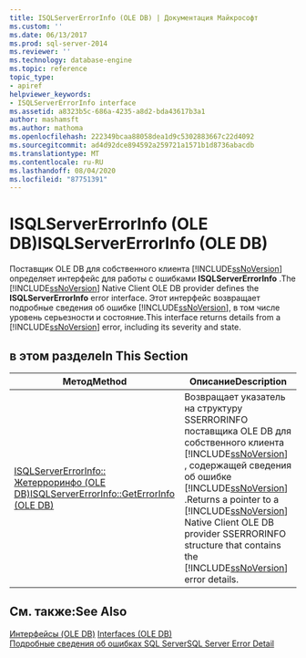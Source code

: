 ```yaml
---
title: ISQLServerErrorInfo (OLE DB) | Документация Майкрософт
ms.custom: ''
ms.date: 06/13/2017
ms.prod: sql-server-2014
ms.reviewer: ''
ms.technology: database-engine
ms.topic: reference
topic_type:
- apiref
helpviewer_keywords:
- ISQLServerErrorInfo interface
ms.assetid: a8323b5c-686a-4235-a8d2-bda43617b3a1
author: mashamsft
ms.author: mathoma
ms.openlocfilehash: 222349bcaa88058dea1d9c5302883667c22d4092
ms.sourcegitcommit: ad4d92dce894592a259721a1571b1d8736abacdb
ms.translationtype: MT
ms.contentlocale: ru-RU
ms.lasthandoff: 08/04/2020
ms.locfileid: "87751391"
---
```

# <a name="isqlservererrorinfo-ole-db"></a><span data-ttu-id="e1c0b-102">ISQLServerErrorInfo (OLE DB)</span><span class="sxs-lookup"><span data-stu-id="e1c0b-102">ISQLServerErrorInfo (OLE DB)</span></span>
  <span data-ttu-id="e1c0b-103">Поставщик OLE DB для собственного клиента [!INCLUDE[ssNoVersion](../../includes/ssnoversion-md.md)] определяет интерфейс для работы с ошибками **ISQLServerErrorInfo** .</span><span class="sxs-lookup"><span data-stu-id="e1c0b-103">The [!INCLUDE[ssNoVersion](../../includes/ssnoversion-md.md)] Native Client OLE DB provider defines the **ISQLServerErrorInfo** error interface.</span></span> <span data-ttu-id="e1c0b-104">Этот интерфейс возвращает подробные сведения об ошибке [!INCLUDE[ssNoVersion](../../includes/ssnoversion-md.md)], в том числе уровень серьезности и состояние.</span><span class="sxs-lookup"><span data-stu-id="e1c0b-104">This interface returns details from a [!INCLUDE[ssNoVersion](../../includes/ssnoversion-md.md)] error, including its severity and state.</span></span>  
  
## <a name="in-this-section"></a><span data-ttu-id="e1c0b-105">в этом разделе</span><span class="sxs-lookup"><span data-stu-id="e1c0b-105">In This Section</span></span>  
  
|<span data-ttu-id="e1c0b-106">Метод</span><span class="sxs-lookup"><span data-stu-id="e1c0b-106">Method</span></span>|<span data-ttu-id="e1c0b-107">Описание</span><span class="sxs-lookup"><span data-stu-id="e1c0b-107">Description</span></span>|  
|------------|-----------------|  
|[<span data-ttu-id="e1c0b-108">ISQLServerErrorInfo:: Жетерроринфо &#40;OLE DB&#41;</span><span class="sxs-lookup"><span data-stu-id="e1c0b-108">ISQLServerErrorInfo::GetErrorInfo &#40;OLE DB&#41;</span></span>](../../relational-databases/native-client-ole-db-interfaces/isqlservererrorinfo-geterrorinfo-ole-db.md)|<span data-ttu-id="e1c0b-109">Возвращает указатель на структуру SSERRORINFO поставщика OLE DB для собственного клиента [!INCLUDE[ssNoVersion](../../includes/ssnoversion-md.md)] , содержащей сведения об ошибке [!INCLUDE[ssNoVersion](../../includes/ssnoversion-md.md)] .</span><span class="sxs-lookup"><span data-stu-id="e1c0b-109">Returns a pointer to a [!INCLUDE[ssNoVersion](../../includes/ssnoversion-md.md)] Native Client OLE DB provider SSERRORINFO structure that contains the [!INCLUDE[ssNoVersion](../../includes/ssnoversion-md.md)] error details.</span></span>|  
  
## <a name="see-also"></a><span data-ttu-id="e1c0b-110">См. также:</span><span class="sxs-lookup"><span data-stu-id="e1c0b-110">See Also</span></span>  
 <span data-ttu-id="e1c0b-111">[Интерфейсы &#40;OLE DB&#41;](../../../2014/database-engine/dev-guide/interfaces-ole-db.md) </span><span class="sxs-lookup"><span data-stu-id="e1c0b-111">[Interfaces &#40;OLE DB&#41;](../../../2014/database-engine/dev-guide/interfaces-ole-db.md) </span></span>  
 [<span data-ttu-id="e1c0b-112">Подробные сведения об ошибках SQL Server</span><span class="sxs-lookup"><span data-stu-id="e1c0b-112">SQL Server Error Detail</span></span>](../../relational-databases/native-client-ole-db-errors/sql-server-error-detail.md)  
  
  
